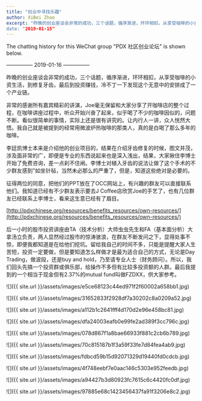 ```yaml
---
title: "创业中寻找乐趣"
author: XiBei Zhao
excerpt: "昨晚的创业座谈会非常的成功，三个话题，循序渐进，环环相扣，从享受咖啡的小资生活，到修复牙齿，最后到投资赚钱，冷不丁一下发现这个无意中的安排成了一个产业链。
date: "2019-01-15"
---
```

The chatting history for this WeChat group "PDX 社区创业论坛" is shown below.

—————  2019-01-16  —————

昨晚的创业座谈会非常的成功，三个话题，循序渐进，环环相扣，从享受咖啡的小资生活，到修复牙齿，最后到投资赚钱，冷不丁一下发现这个无意中的安排成了一个产业链。

非常的感谢所有嘉宾精彩的讲演，Joe毫无保留和大家分享了开咖啡店的整个过程，在咖啡讲座过程中，听众开始兴奋了起来，似乎喝了不少的咖啡因似的，问题不断。看似很简单的事情，实际上还是很有讲究的。让内行人一讲，众人恍然大悟。我自己就是被提到的经常用微波炉热咖啡的那类人，真的是白喝了那么多年的咖啡。

李廷凯博士本来是介绍他的创业项目的，结果在介绍牙齿修复的时候，图文并茂，涉及面非常的广，即便是专业的东西说起来也是深入浅出，结果，大家揪住李博士开始了免费咨询，差一点刹不住闸。李博士对植入牙齿的说法让做了这个手术的不少群友感到"如坐针毡，当然未必那么的严重了，但是，知道这些绝对是必要的。

征得两位的同意，把他们的PPT放在了OCC网站上，有兴趣的群友可以直接联系他们。我知道已经有不少群友表示要去J Coffee店欣赏Joe的手艺了，也有几位群友已经联系上李博士，看来这生意已经有了眉目。

[http://pdxchinese.org/resources/benefits_resources/own-resources/](http://pdxchinese.org/resources/benefits_resources/own-resources/)

后一小时的股市投资讲座由TA（技术分析）大师虫虫先生和FA（基本面分析）大拿汤立负责，两人显然经过股市的惊涛骇浪，在群友不断发问之下，显得处事不惊，即便我都知道是在给他们挖坑。留给我自己的时间不多，只能是提醒大家人生苦短，投资一定要做，但是要知道怎么样做才是最为适合自己的方式，无论是Day Trading，做波段，还是buy and hold，乃至请专业人士（财务顾问）。所以，我们回头先搞一个投资群或俱乐部，给操作不多但有比较多投资额的人群。最后我提到的一个相当于现金但有2.37%的mutual fund叫做FZDXX，供大家参考。

![]({{ site.url }}/assets/images/e5ce68123c44ed971f2f60002a658bb1.jpg)

![]({{ site.url }}/assets/images/31652833f2928df7a30202c8a0209a52.jpg)

![]({{ site.url }}/assets/images/a112b1c2641fff4d170d2e96e458bc81.jpg)

![]({{ site.url }}/assets/images/dfa24003eafb0e99fe2ad389f3cc796c.jpg)

![]({{ site.url }}/assets/images/078d867f1a8bae66933f881c2cb6b789.jpg)

![]({{ site.url }}/assets/images/70c815187b1f3a59f33fe7d84fea4ab9.jpg)

![]({{ site.url }}/assets/images/fdbcd59b15d92071329d19440fd0cdcb.jpg)

![]({{ site.url }}/assets/images/4f748eebf7e0aac146c5303e952feedb.jpg)

![]({{ site.url }}/assets/images/a94427b3d80923fc7615c6c4420fc0df.jpg)

![]({{ site.url }}/assets/images/97885e68c1423456437fa91f3206e8c2.jpg)
